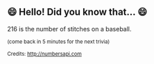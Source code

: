 ## 😄 Hello! Did you know that... 😄
216 is the number of stitches on a baseball.

<sup>(come back in 5 minutes for the next trivia)</sup>


<sup>Credits: http://numbersapi.com</sup>
